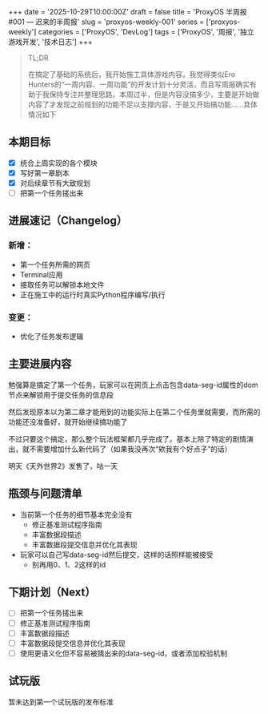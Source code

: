 +++
date = '2025-10-29T10:00:00Z'
draft = false
title = 'ProxyOS 半周报 #001 — 迟来的半周报'
slug = 'proxyos-weekly-001'
series = ['proxyos-weekly']
categories = ['ProxyOS', 'DevLog']
tags = ['ProxyOS', '周报', '独立游戏开发', '技术日志']
+++

> TL;DR
>
> 在搞定了基础的系统后，我开始施工具体游戏内容。我觉得类似Ero Hunters的“一周内容、一周功能”的开发计划十分灵活，而且写周报确实有助于我保持专注并整理思路。本周过半，但是内容没搞多少，主要是开始做内容了才发现之前规划的功能不足以支撑内容，于是又开始搞功能……具体情况如下

## 本期目标

- [x] 统合上周实现的各个模块
- [x] 写好第一章剧本
- [x] 对后续章节有大致规划
- [ ] 把第一个任务搓出来

## 进展速记（Changelog）

### 新增：
  - 第一个任务所需的网页
  - Terminal应用
  - 接取任务可以解锁本地文件
  - 正在施工中的运行时真实Python程序编写/执行
### 变更：
  - 优化了任务发布逻辑

## 主要进展内容

勉强算是搞定了第一个任务，玩家可以在网页上点击包含data-seg-id属性的dom节点来解锁用于提交任务的信息段

然后发现原本以为第二章才能用到的功能实际上在第二个任务里就需要，而所需的功能还没准备好，就开始继续搞功能了

不过只要这个搞定，那么整个玩法框架都几乎完成了。基本上除了特定的剧情演出，就不需要增加什么新代码了（如果我没再次“欸我有个好点子”的话）

明天《天外世界2》发售了，咕一天

## 瓶颈与问题清单

- 当前第一个任务的细节基本完全没有
  - 修正基准测试程序指南
  - 丰富数据段描述
  - 丰富数据段提交信息并优化其表现
- 玩家可以自己写data-seg-id然后提交，这样的话照样能被接受
  - 别再用0、1、2这样的id

## 下期计划（Next）

- [ ] 把第一个任务搓出来
- [ ] 修正基准测试程序指南
- [ ] 丰富数据段描述
- [ ] 丰富数据段提交信息并优化其表现
- [ ] 使用更语义化但不容易被猜出来的data-seg-id，或者添加校验机制

## 试玩版

暂未达到第一个试玩版的发布标准
